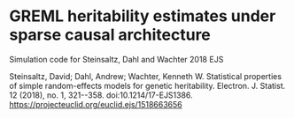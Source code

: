 # GREML heritability estimates under sparse causal architecture
Simulation code for Steinsaltz, Dahl and Wachter 2018 EJS

Steinsaltz, David; Dahl, Andrew; Wachter, Kenneth W. Statistical properties of simple random-effects models for genetic heritability. Electron. J. Statist. 12 (2018), no. 1, 321--358. doi:10.1214/17-EJS1386. https://projecteuclid.org/euclid.ejs/1518663656
